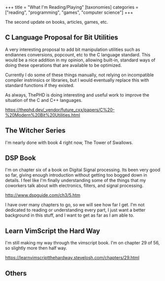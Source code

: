 +++
title = "What I'm Reading/Playing"
[taxonomies]
categories = ["reading", "programming", "games", "computer science"]
+++

The second update on books, articles, games, etc.

## C Language Proposal for Bit Utilities

A very interesting proposal to add bit manipulation utilities
such as endiannes conversions, popcount, etc to the C language
standard. This would be a nice addition in my opinion, allowing
built-in, standard ways of doing these operations that are available
to be optimized. 


Currently I do some of these things manually, not
relying on incompatible compiler instrinsics or libraries, but
I would eventually replace this with standard functions if they
existed.

As always, ThePHD is doing interesting and useful work to improve
the situation of the C and C++ languages.

https://thephd.dev/_vendor/future_cxx/papers/C%20-%20Modern%20Bit%20Utilities.html


## The Witcher Series

I'm nearly done with book 4 right now, The Tower of Swallows.

## DSP Book

I'm on chapter six of a book on Digital Signal processing.
Its been very good so far, giving enough introduction without
getting too bogged down in details. I feel like I'm finally
understanding some of the things that my coworkers talk about
with electronics, filters, and signal processing.

http://www.dspguide.com/ch3/5.htm


I have over many chapters to go, so we will see how far I get.
I'm not dedicated to reading or understanding every part, I just
want a better background in this stuff, and I want to get as
far as I am able to.

## Learn VimScript the Hard Way

I'm still making my way through the vimscript book.
I'm on chapter 29 of 56, so slightly more then half way.

https://learnvimscriptthehardway.stevelosh.com/chapters/29.html

## Others

